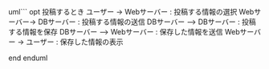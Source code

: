 uml```
opt 投稿するとき
ユーザー -> Webサーバー : 投稿する情報の選択
Webサーバー-> DBサーバー : 投稿する情報の送信
DBサーバー --> DBサーバー : 投稿する情報を保存
DBサーバー --> Webサーバー : 保存した情報を送信
Webサーバー -> ユーザー : 保存した情報の表示

end
enduml
